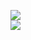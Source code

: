 [![](https://img.shields.io/badge/Made%20With-Github%20Spray-lightgrey.svg?style=for-the-badge&logo=github)](https://github.com/Annihil/github-spray#15860)  
[![](https://i.imgur.com/2DrTn0Z.gif)](https://github.com/Annihil/github-spray)